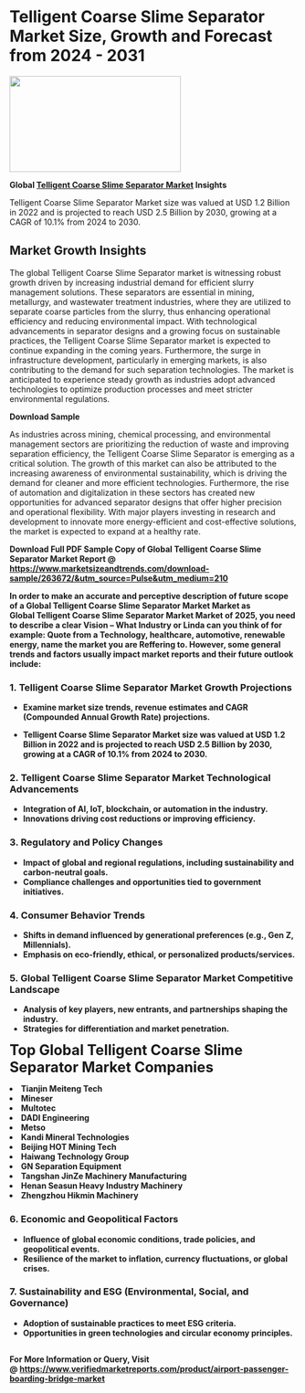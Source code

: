 <H1>Telligent Coarse Slime Separator Market Size, Growth and Forecast from 2024 - 2031</H1><img class="aligncenter size-medium wp-image-584254" src="https://thirdeyenews.in/wp-content/uploads/2024/09/Global-Market-Research-300x168.jpeg" alt="" width="300" height="168" /><p><strong>Global&nbsp;<a href="https://www.marketsizeandtrends.com/download-sample/263672/&amp;utm_source=Pulse&amp;utm_medium=210">Telligent Coarse Slime Separator Market</a> Insights</strong></p><p>Telligent Coarse Slime Separator Market size was valued at USD 1.2 Billion in 2022 and is projected to reach USD 2.5 Billion by 2030, growing at a CAGR of 10.1% from 2024 to 2030.</p><p><h2>Market Growth Insights</h2> <p>The global Telligent Coarse Slime Separator market is witnessing robust growth driven by increasing industrial demand for efficient slurry management solutions. These separators are essential in mining, metallurgy, and wastewater treatment industries, where they are utilized to separate coarse particles from the slurry, thus enhancing operational efficiency and reducing environmental impact. With technological advancements in separator designs and a growing focus on sustainable practices, the Telligent Coarse Slime Separator market is expected to continue expanding in the coming years. Furthermore, the surge in infrastructure development, particularly in emerging markets, is also contributing to the demand for such separation technologies. The market is anticipated to experience steady growth as industries adopt advanced technologies to optimize production processes and meet stricter environmental regulations.</p> <p><strong>Download Sample</strong></p> <p>As industries across mining, chemical processing, and environmental management sectors are prioritizing the reduction of waste and improving separation efficiency, the Telligent Coarse Slime Separator is emerging as a critical solution. The growth of this market can also be attributed to the increasing awareness of environmental sustainability, which is driving the demand for cleaner and more efficient technologies. Furthermore, the rise of automation and digitalization in these sectors has created new opportunities for advanced separator designs that offer higher precision and operational flexibility. With major players investing in research and development to innovate more energy-efficient and cost-effective solutions, the market is expected to expand at a healthy rate.</p> <p><strong></p><p><span class=""><strong>Download Full PDF Sample Copy of Global Telligent Coarse Slime Separator Market Report</strong> @ <a href="https://www.marketsizeandtrends.com/download-sample/263672/&amp;utm_source=Pulse&amp;utm_medium=210" target="_blank">https://www.marketsizeandtrends.com/download-sample/263672/&amp;utm_source=Pulse&amp;utm_medium=210</a></span></p><p>In order to make an accurate and perceptive description of future scope of a Global&nbsp;Telligent Coarse Slime Separator Market Market as Global&nbsp;Telligent Coarse Slime Separator Market Market of 2025, you need to describe a clear Vision &ndash; What Industry or Linda can you think of for example: Quote from a Technology, healthcare, automotive, renewable energy, name the market you are Reffering to. However, some general trends and factors usually impact market reports and their future outlook include:</p><h3>1.&nbsp;<strong>Telligent Coarse Slime Separator Market Growth Projections</strong></h3><ul><li>Examine market size trends, revenue estimates and CAGR (Compounded Annual Growth Rate) projections.</li><li><p>Telligent Coarse Slime Separator Market size was valued at USD 1.2 Billion in 2022 and is projected to reach USD 2.5 Billion by 2030, growing at a CAGR of 10.1% from 2024 to 2030.</p></li></ul><h3>2.&nbsp;<strong>Telligent Coarse Slime Separator Market Technological Advancements</strong></h3><ul><li>Integration of AI, IoT, blockchain, or automation in the industry.</li><li>Innovations driving cost reductions or improving efficiency.</li></ul><h3>3.&nbsp;<strong>Regulatory and Policy Changes</strong></h3><ul><li>Impact of global and regional regulations, including sustainability and carbon-neutral goals.</li><li>Compliance challenges and opportunities tied to government initiatives.</li></ul><h3>4.&nbsp;<strong>Consumer Behavior Trends</strong></h3><ul><li>Shifts in demand influenced by generational preferences (e.g., Gen Z, Millennials).</li><li>Emphasis on eco-friendly, ethical, or personalized products/services.</li></ul><h3>5.&nbsp;<strong>Global Telligent Coarse Slime Separator Market Competitive Landscape</strong></h3><ul><li>Analysis of key players, new entrants, and partnerships shaping the industry.</li><li>Strategies for differentiation and market penetration.</li></ul><p data-pm-slice="1 1 []"><span style="color: inherit; font-family: inherit; font-size: 25px;">Top Global Telligent Coarse Slime Separator Market Companies</span></p><div class="" data-test-id=""><p><li>Tianjin Meiteng Tech</li><li> Mineser</li><li> Multotec</li><li> DADI Engineering</li><li> Metso</li><li> Kandi Mineral Technologies</li><li> Beijing HOT Mining Tech</li><li> Haiwang Technology Group</li><li> GN Separation Equipment</li><li> Tangshan JinZe Machinery Manufacturing</li><li> Henan Seasun Heavy Industry Machinery</li><li> Zhengzhou Hikmin Machinery</li></p></div><h3>6.&nbsp;<strong>Economic and Geopolitical Factors</strong></h3><ul><li>Influence of global economic conditions, trade policies, and geopolitical events.</li><li>Resilience of the market to inflation, currency fluctuations, or global crises.</li></ul><h3>7.&nbsp;<strong>Sustainability and ESG (Environmental, Social, and Governance)</strong></h3><ul><li>Adoption of sustainable practices to meet ESG criteria.</li><li>Opportunities in green technologies and circular economy principles.</li></ul><h2><strong style="font-size: 14px;">For More Information or Query, Visit @&nbsp;</strong><a style="background-color: #ffffff; font-size: 14px;" href="https://www.marketsizeandtrends.com/report/telligent-coarse-slime-separator-market/" target="_blank">https://www.verifiedmarketreports.com/product/airport-passenger-boarding-bridge-market</a></h2>
